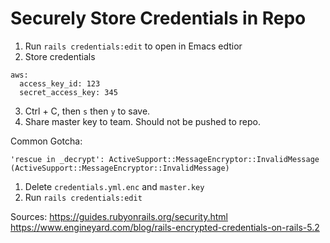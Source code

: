 # Securely Store Credentials in Repo

1) Run `rails credentials:edit` to open in Emacs edtior
2) Store credentials

```
aws:
  access_key_id: 123
  secret_access_key: 345
```

3) Ctrl + C, then `s` then `y` to save.
4) Share master key to team. Should not be pushed to repo.

Common Gotcha: 
```
'rescue in _decrypt': ActiveSupport::MessageEncryptor::InvalidMessage (ActiveSupport::MessageEncryptor::InvalidMessage)
```

1) Delete `credentials.yml.enc` and `master.key`
2) Run `rails credentials:edit`


Sources: 
https://guides.rubyonrails.org/security.html
https://www.engineyard.com/blog/rails-encrypted-credentials-on-rails-5.2